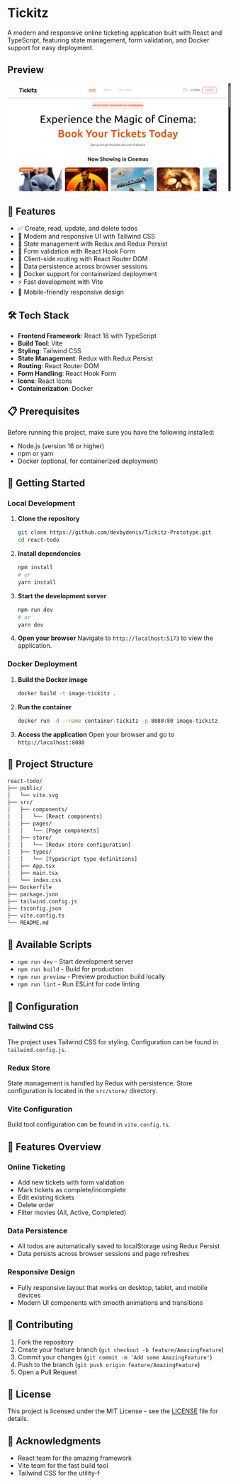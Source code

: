 # Tickitz

A modern and responsive online ticketing application built with React and TypeScript, featuring state management, form validation, and Docker support for easy deployment.

## Preview

![Preview Image](preview.png)

## 🚀 Features

- ✅ Create, read, update, and delete todos
- 🎨 Modern and responsive UI with Tailwind CSS
- 🔄 State management with Redux and Redux Persist
- 📝 Form validation with React Hook Form
- 🧭 Client-side routing with React Router DOM
- 💾 Data persistence across browser sessions
- 🐳 Docker support for containerized deployment
- ⚡ Fast development with Vite
- 📱 Mobile-friendly responsive design

## 🛠️ Tech Stack

- **Frontend Framework**: React 18 with TypeScript
- **Build Tool**: Vite
- **Styling**: Tailwind CSS
- **State Management**: Redux with Redux Persist
- **Routing**: React Router DOM
- **Form Handling**: React Hook Form
- **Icons**: React Icons
- **Containerization**: Docker

## 📋 Prerequisites

Before running this project, make sure you have the following installed:

- Node.js (version 16 or higher)
- npm or yarn
- Docker (optional, for containerized deployment)

## 🚀 Getting Started

### Local Development

1. **Clone the repository**
   ```bash
   git clone https://github.com/devbydenis/Tickitz-Prototype.git
   cd react-todo
   ```

2. **Install dependencies**
   ```bash
   npm install
   # or
   yarn install
   ```

3. **Start the development server**
   ```bash
   npm run dev
   # or
   yarn dev
   ```

4. **Open your browser**
   Navigate to `http://localhost:5173` to view the application.

### Docker Deployment

1. **Build the Docker image**
   ```bash
   docker build -t image-tickitz .
   ```

2. **Run the container**
   ```bash
   docker run -d --name container-tickitz -p 8080:80 image-tickitz
   ```

3. **Access the application**
   Open your browser and go to `http://localhost:8080`

## 📁 Project Structure

```
react-todo/
├── public/
│   └── vite.svg
├── src/
│   ├── components/
│   │   └── [React components]
│   ├── pages/
│   │   └── [Page components]
│   ├── store/
│   │   └── [Redux store configuration]
│   ├── types/
│   │   └── [TypeScript type definitions]
│   ├── App.tsx
│   ├── main.tsx
│   └── index.css
├── Dockerfile
├── package.json
├── tailwind.config.js
├── tsconfig.json
├── vite.config.ts
└── README.md
```

## 🎯 Available Scripts

- `npm run dev` - Start development server
- `npm run build` - Build for production
- `npm run preview` - Preview production build locally
- `npm run lint` - Run ESLint for code linting

## 🔧 Configuration

### Tailwind CSS
The project uses Tailwind CSS for styling. Configuration can be found in `tailwind.config.js`.

### Redux Store
State management is handled by Redux with persistence. Store configuration is located in the `src/store/` directory.

### Vite Configuration
Build tool configuration can be found in `vite.config.ts`.

## 📱 Features Overview

### Online Ticketing
- Add new tickets with form validation
- Mark tickets as complete/incomplete
- Edit existing tickets
- Delete order
- Filter movies (All, Active, Completed)

### Data Persistence
- All todos are automatically saved to localStorage using Redux Persist
- Data persists across browser sessions and page refreshes

### Responsive Design
- Fully responsive layout that works on desktop, tablet, and mobile devices
- Modern UI components with smooth animations and transitions

## 🤝 Contributing

1. Fork the repository
2. Create your feature branch (`git checkout -b feature/AmazingFeature`)
3. Commit your changes (`git commit -m 'Add some AmazingFeature'`)
4. Push to the branch (`git push origin feature/AmazingFeature`)
5. Open a Pull Request

## 📄 License

This project is licensed under the MIT License - see the [LICENSE](LICENSE) file for details.

## 🙏 Acknowledgments

- React team for the amazing framework
- Vite team for the fast build tool
- Tailwind CSS for the utility-f
